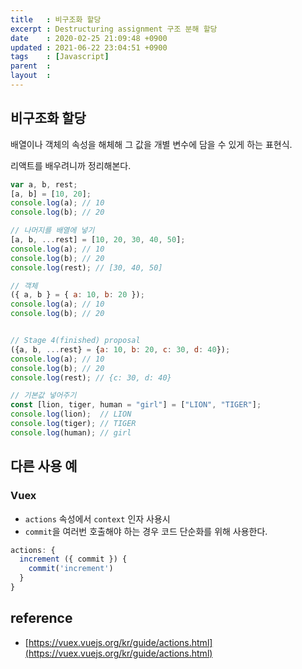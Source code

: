 ```yaml
---
title   : 비구조화 할당
excerpt : Destructuring assignment 구조 분해 할당
date    : 2020-02-25 21:09:48 +0900
updated : 2021-06-22 23:04:51 +0900
tags    : [Javascript]
parent  : 
layout  :
---
```


## 비구조화 할당

배열이나 객체의 속성을 해체해 그 값을 개별 변수에 담을 수 있게 하는 표현식.

리액트를 배우려니까 정리해본다.

``` javascript
var a, b, rest;
[a, b] = [10, 20];
console.log(a); // 10
console.log(b); // 20

// 나머지를 배열에 넣기
[a, b, ...rest] = [10, 20, 30, 40, 50];
console.log(a); // 10
console.log(b); // 20
console.log(rest); // [30, 40, 50]

// 객체
({ a, b } = { a: 10, b: 20 });
console.log(a); // 10
console.log(b); // 20


// Stage 4(finished) proposal
({a, b, ...rest} = {a: 10, b: 20, c: 30, d: 40});
console.log(a); // 10
console.log(b); // 20
console.log(rest); // {c: 30, d: 40}

// 기본값 넣어주기
const [lion, tiger, human = "girl"] = ["LION", "TIGER"];
console.log(lion);  // LION
console.log(tiger); // TIGER
console.log(human); // girl
```

## 다른 사용 예  

### Vuex  
- `actions` 속성에서 `context` 인자 사용시
- `commit`을 여러번 호출해야 하는 경우 코드 단순화를 위해 사용한다.  
```javascript
actions: {
  increment ({ commit }) {
    commit('increment')
  }
}
```

## reference 
- [https://vuex.vuejs.org/kr/guide/actions.html](https://vuex.vuejs.org/kr/guide/actions.html)
